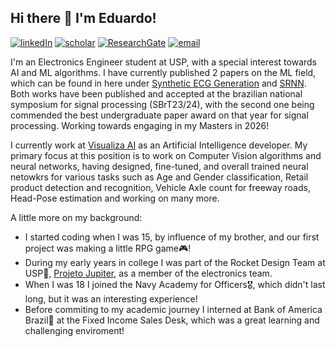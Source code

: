 ## Hi there 👋 I'm Eduardo!

[![linkedIn](https://custom-icon-badges.demolab.com/badge/LinkedIn-0A66C2?logo=linkedin-white&logoColor=fff)](https://linkedin.com/in/eduardo-jaqueira/)
[![scholar](https://img.shields.io/badge/Google%20Scholar-%2320beff?color=1f1f18&logo=google-scholar&style=flat-square)](https://scholar.google.com/citations?user=0kKD6YEAAAAJ&hl=pt-BR)
[![ResearchGate](https://img.shields.io/badge/ResearchGate-00CCBB?style=flat-square&logo=researchgate&logoColor=white&labelColor=1f1f18)](https://www.researchgate.net/profile/Eduardo-Jaqueira?ev=hdr_xprf)
[![email](https://img.shields.io/badge/email-EA4335?&logo=gmail&logoColor=white)](mailto:eduardo.jaqueira@usp.br)

I'm an Electronics Engineer student at USP, with a special interest towards AI and ML algorithms. I have currently published 2 papers on the ML field, which can be found in here under [Synthetic ECG Generation](https://github.com/Adelkend/Synthetic-ECG-Generation) and [SRNN](https://github.com/Adelkend/SRRNN). Both works have been published and accepted at the brazilian national symposium for signal processing (SBrT23/24), with the second one being commended the best undergraduate paper award on that year for signal processing. Working towards engaging in my Masters in 2026!

I currently work at [Visualiza AI](https://visualiza.ai/) as an Artificial Intelligence developer. My primary focus at this position is to work on Computer Vision algorithms and neural networks, having designed, fine-tuned, and overall trained neural netowkrs for various tasks such as Age and Gender classification, Retail product detection and recognition, Vehicle Axle count for freeway roads, Head-Pose estimation and working on many more.

A little more on my background:
  * I started coding when I was 15, by influence of my brother, and our first project was making a little RPG game🎮!
  * During my early years in college I was part of the Rocket Design Team at USP🚀, [Projeto Jupiter](https://www.projetojupiter.com/), as a member of the electronics team.
  * When I was 18 I joined the Navy Academy for Officers🎖️, which didn't last long, but it was an interesting experience!
  * Before commiting to my academic journey I interned at Bank of America Brazil🏦 at the Fixed Income Sales Desk, which was a great learning and challenging enviroment!
  
